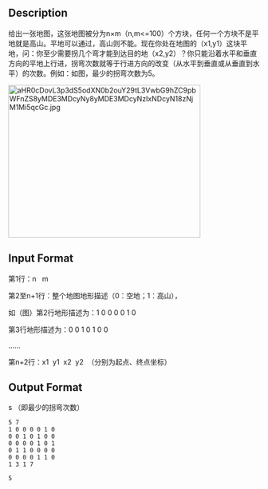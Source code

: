 ## Description

<p>给出一张地图，这张地图被分为n×m（n,m&lt;=100）个方块，任何一个方块不是平地就是高山。平地可以通过，高山则不能。现在你处在地图的（x1,y1）这块平地，问：你至少需要拐几个弯才能到达目的地（x2,y2）？你只能沿着水平和垂直方向的平地上行进，拐弯次数就等于行进方向的改变（从水平到垂直或从垂直到水平）的次数。例如：如图，最少的拐弯次数为5。</p><p><img alt="aHR0cDovL3p3dS5odXN0b2ouY29tL3VwbG9hZC9pbWFnZS8yMDE3MDcyNy8yMDE3MDcyNzIxNDcyN18zNjM1Mi5qcGc.jpg" src="/public/upload/9bfd5d34a0.jpg" width="385" height="306" /></p>

## Input Format

<p>第1行：n   m</p><p>第2至n+1行：整个地图地形描述（0：空地；1：高山），</p><p>如（图）第2行地形描述为：1 0 0 0 0 1 0</p><p>第3行地形描述为：0 0 1 0 1 0 0</p><p>……</p><p>第n+2行：x1  y1  x2  y2  （分别为起点、终点坐标）</p>

## Output Format

<p>s （即最少的拐弯次数）<br /></p>

```input1
5 7
1 0 0 0 0 1 0 
0 0 1 0 1 0 0 
0 0 0 0 1 0 1 
0 1 1 0 0 0 0 
0 0 0 0 1 1 0
1 3 1 7
```
```output1
5
```